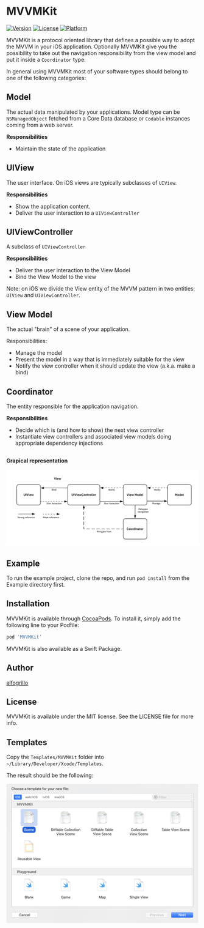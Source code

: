 # MVVMKit

[![Version](https://img.shields.io/cocoapods/v/MVVMKit.svg?style=flat)](https://cocoapods.org/pods/MVVMKit)
[![License](https://img.shields.io/cocoapods/l/MVVMKit.svg?style=flat)](https://cocoapods.org/pods/MVVMKit)
[![Platform](https://img.shields.io/cocoapods/p/MVVMKit.svg?style=flat)](https://cocoapods.org/pods/MVVMKit)


MVVMKit is a protocol oriented library that defines a possible way to adopt the MVVM in your iOS application.
Optionally MVVMKit give you the possibility to take out the navigation responsibility from the view model and put it inside a `Coordinator` type.

In general using MVVMKit most of your software types should belong to one of the following categories:

## Model
The actual data manipulated by your applications. 
Model type can be `NSManagedObject` fetched from a Core Data database or `Codable` instances coming from a web server.

**Responsibilities**
- Maintain the state of the application

## UIView
The user interface. On iOS views are typically subclasses of `UIView`.

**Responsibilities**
- Show the application content.
- Deliver the user interaction to a `UIViewController`

## UIViewController
A subclass of `UIViewController`

**Responsibilities**
- Deliver the user interaction to the View Model
- Bind the View Model to the view

Note: on iOS we divide the View entity of the MVVM pattern in two entities: `UIView` and `UIViewController`.

## View Model
The actual "brain" of a scene of your application.

Responsibilities:
- Manage the model
- Present the model in a way that is immediately suitable for the view
- Notify the view controller when it should update the view (a.k.a. make a bind)

## Coordinator
The entity responsible for the application navigation.

**Responsibilities**
- Decide which is (and how to show) the next view controller 
- Instantiate view controllers and associated view models doing appropriate dependency injections

##

**Grapical representation**

![MVVM](Images/MVVM.png)

## Example

To run the example project, clone the repo, and run `pod install` from the Example directory first.


## Installation

MVVMKit is available through [CocoaPods](https://cocoapods.org). To install
it, simply add the following line to your Podfile:

```ruby
pod 'MVVMKit'
```

MVVMKit is also available as a Swift Package.

## Author

[alfogrillo](https://github.com/alfogrillo)

## License

MVVMKit is available under the MIT license. See the LICENSE file for more info.

## Templates

Copy the `Templates/MVVMKit` folder into `~/Library/Developer/Xcode/Templates`.

The result should be the following:

![MVVM](Images/Templates.png)
